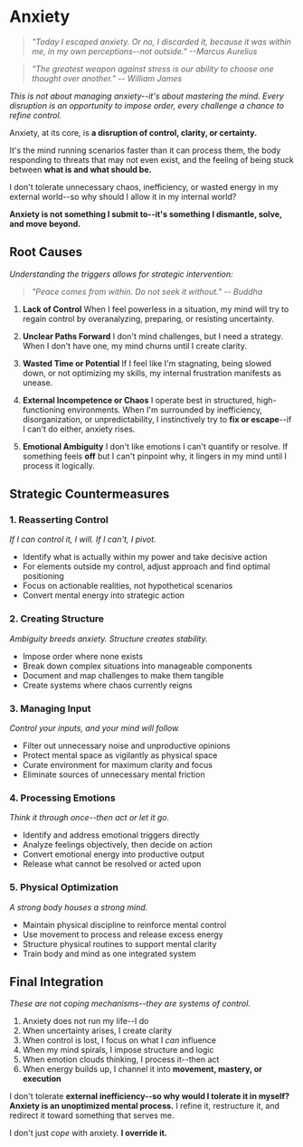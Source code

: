 # Anxiety

> *"Today I escaped anxiety. Or no, I discarded it, because it was within me, in my own perceptions--not outside." --Marcus Aurelius*

> *"The greatest weapon against stress is our ability to choose one thought over another." -- William James*

*This is not about managing anxiety--it's about mastering the mind. Every disruption is an opportunity to impose order, every challenge a chance to refine control.*

Anxiety, at its core, is **a disruption of control, clarity, or certainty.**

It's the mind running scenarios faster than it can process them, the body responding to threats that may not even exist, and the feeling of being stuck between **what is and what should be.**

I don't tolerate unnecessary chaos, inefficiency, or wasted energy in my external world--so why should I allow it in my internal world?

**Anxiety is not something I submit to--it's something I dismantle, solve, and move beyond.**

## Root Causes

*Understanding the triggers allows for strategic intervention:*

> *"Peace comes from within. Do not seek it without." -- Buddha*

1.  **Lack of Control**
    When I feel powerless in a situation, my mind will try to regain control by overanalyzing, preparing, or resisting uncertainty.

2.  **Unclear Paths Forward**
    I don't mind challenges, but I need a strategy. When I don't have one, my mind churns until I create clarity.

3.  **Wasted Time or Potential**
    If I feel like I'm stagnating, being slowed down, or not optimizing my skills, my internal frustration manifests as unease.

4.  **External Incompetence or Chaos**
    I operate best in structured, high-functioning environments. When I'm surrounded by inefficiency, disorganization, or unpredictability, I instinctively try to **fix or escape**--if I can't do either, anxiety rises.

5.  **Emotional Ambiguity**
    I don't like emotions I can't quantify or resolve. If something feels **off** but I can't pinpoint why, it lingers in my mind until I process it logically.

## Strategic Countermeasures

### 1. Reasserting Control

*If I can control it, I will. If I can't, I pivot.*

- Identify what is actually within my power and take decisive action
- For elements outside my control, adjust approach and find optimal positioning
- Focus on actionable realities, not hypothetical scenarios
- Convert mental energy into strategic action

### 2. Creating Structure

*Ambiguity breeds anxiety. Structure creates stability.*

- Impose order where none exists
- Break down complex situations into manageable components
- Document and map challenges to make them tangible
- Create systems where chaos currently reigns

### 3. Managing Input

*Control your inputs, and your mind will follow.*

- Filter out unnecessary noise and unproductive opinions
- Protect mental space as vigilantly as physical space
- Curate environment for maximum clarity and focus
- Eliminate sources of unnecessary mental friction

### 4. Processing Emotions

*Think it through once--then act or let it go.*

- Identify and address emotional triggers directly
- Analyze feelings objectively, then decide on action
- Convert emotional energy into productive output
- Release what cannot be resolved or acted upon

### 5. Physical Optimization

*A strong body houses a strong mind.*

- Maintain physical discipline to reinforce mental control
- Use movement to process and release excess energy
- Structure physical routines to support mental clarity
- Train body and mind as one integrated system

## Final Integration

*These are not coping mechanisms--they are systems of control.*

1.  Anxiety does not run my life--I do
2.  When uncertainty arises, I create clarity
3.  When control is lost, I focus on what I *can* influence
4.  When my mind spirals, I impose structure and logic
5.  When emotion clouds thinking, I process it--then act
6.  When energy builds up, I channel it into **movement, mastery, or execution**

I don't tolerate **external inefficiency--so why would I tolerate it in myself?** **Anxiety is an unoptimized mental process.** I refine it, restructure it, and redirect it toward something that serves me.

I don't just *cope* with anxiety. **I override it.**